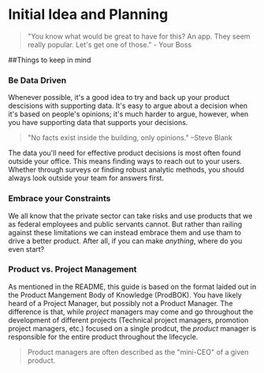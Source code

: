 # Initial Idea and Planning
>"You know what would be great to have for this? An app. They seem really popular. Let's get one of those." - Your Boss


##Things to keep in mind

### Be Data Driven
Whenever possible, it's a good idea to try and back up your product descisions with supporting data. It's easy to argue about a decision when it's based on people's opinions; it's much harder to argue, however, when you have supporting data that supports your decisions.  

>"No facts exist inside the building, only opinions." 
>–Steve Blank

The data you'll need for effective product decisions is most often found outside your office. This means finding ways to reach out to your users. Whether through surveys or finding robust analytic methods, you should always look outside your team for answers first. 

### Embrace your Constraints
We all know that the private sector can take risks and use products that we as federal employees and public servants cannot. But rather than railing against these limitations we can instead embrace them and use tham to drive a better product. After all, if you can make *anything*, where do you even start?

### Product vs. Project Management
As mentioned in the README, this guide is based on the format laided out in the Product Mangement Body of Knowledge (ProdBOK). You have likely heard of a Project Manager, but possibly not a Product Manager. The difference is that, while *project* managers may come and go throughout the development of different projects (Technical project managers, promotion project managers, etc.) focused on a single prodcut, the *product* manager is responsible for the entire product throughout the lifecycle.

> Product managers are often described as the "mini-CEO" of a given product.